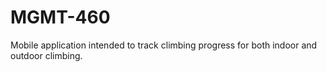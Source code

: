 # MGMT-460
Mobile application intended to track climbing progress for both indoor and outdoor climbing.
